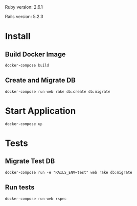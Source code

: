 Ruby version: 2.6.1

Rails version: 5.2.3

# Install

## Build Docker Image

`docker-compose build`

## Create and Migrate DB

`docker-compose run web rake db:create db:migrate`

# Start Application

`docker-compose up`

# Tests

## Migrate Test DB

`docker-compose run -e "RAILS_ENV=test" web rake db:migrate`

## Run tests

`docker-compose run web rspec`
